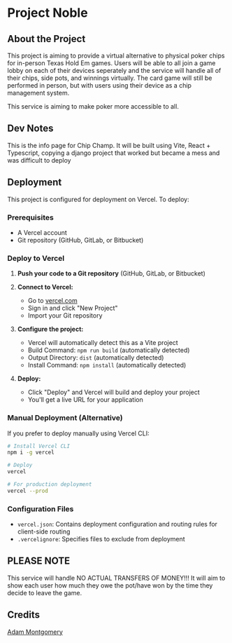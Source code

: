 # Project Noble

## About the Project

This project is aiming to provide a virtual alternative to physical poker chips for in-person Texas Hold Em games. Users will be able to all join a game lobby on each of their devices seperately and the service will handle all of their chips, side pots, and winnings virtually. The card game will still be performed in person, but with users using their device as a chip management system.

This service is aiming to make poker more accessible to all.

## Dev Notes

This is the info page for Chip Champ. It will be built using Vite, React + Typescript, copying a django project that worked but became a mess and was difficult to deploy

## Deployment

This project is configured for deployment on Vercel. To deploy:

### Prerequisites
- A Vercel account
- Git repository (GitHub, GitLab, or Bitbucket)

### Deploy to Vercel

1. **Push your code to a Git repository** (GitHub, GitLab, or Bitbucket)

2. **Connect to Vercel:**
   - Go to [vercel.com](https://vercel.com)
   - Sign in and click "New Project"
   - Import your Git repository

3. **Configure the project:**
   - Vercel will automatically detect this as a Vite project
   - Build Command: `npm run build` (automatically detected)
   - Output Directory: `dist` (automatically detected)
   - Install Command: `npm install` (automatically detected)

4. **Deploy:**
   - Click "Deploy" and Vercel will build and deploy your project
   - You'll get a live URL for your application

### Manual Deployment (Alternative)

If you prefer to deploy manually using Vercel CLI:

```bash
# Install Vercel CLI
npm i -g vercel

# Deploy
vercel

# For production deployment
vercel --prod
```

### Configuration Files

- `vercel.json`: Contains deployment configuration and routing rules for client-side routing
- `.vercelignore`: Specifies files to exclude from deployment

## PLEASE NOTE

This service will handle NO ACTUAL TRANSFERS OF MONEY!!! It will aim to show each user how much they owe the pot/have won by the time they decide to leave the game.

## Credits

[Adam Montgomery](adam-montgomery.ca)